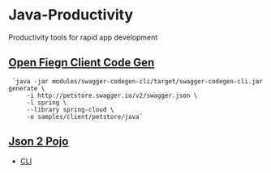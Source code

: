 # Java-Productivity
Productivity tools for rapid app development

## [Open Fiegn Client Code Gen](https://github.com/swagger-api/swagger-codegen/tree/master/modules/swagger-codegen/src/main/resources/JavaSpring/libraries/spring-cloud)

     `java -jar modules/swagger-codegen-cli/target/swagger-codegen-cli.jar generate \
         -i http://petstore.swagger.io/v2/swagger.json \
         -l spring \
         --library spring-cloud \
         -o samples/client/petstore/java`

## [Json 2 Pojo](https://www.jsonschema2pojo.org/)
 - [CLI](https://github.com/joelittlejohn/jsonschema2pojo/wiki/Getting-Started#the-command-line-interface)







